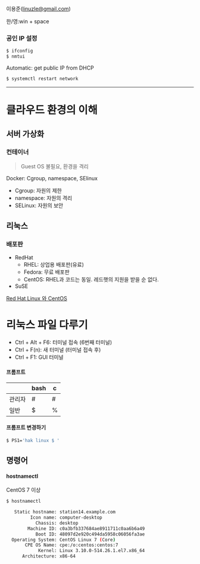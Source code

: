 
이용준(linuzle@gmail.com)

한/영:win + space

### 공인 IP 설정

```bash
$ ifconfig
$ nmtui
```

Automatic: get public IP from DHCP

```bash
$ systemctl restart network
```
---

# 클라우드 환경의 이해
## 서버 가상화

### 컨테이너
> Guest OS 불필요, 환경을 격리


Docker: Cgroup, namespace, SElinux

- Cgroup: 자원의 제한
- namespace: 자원의 격리
- SELinux: 자원의 보안

## 리눅스
### 배포판
- RedHat
	- RHEL: 상업용 배포판(유료)
	- Fedora: 무료 배포판
	- CentOS: RHEL과 코드는 동일. 레드햇의 지원을 받을 순 없다.
- SuSE

[Red Hat Linux 와 CentOS](https://www.lesstif.com/pages/viewpage.action?pageId=20775405)

# 리눅스 파일 다루기
- Ctrl + Alt + F6: 터미널 접속 (6번째 터미널)
- Ctrl + F(n): 새 터미널 (터미널 접속 후)
- Ctrl + F1: GUI 터미널

#### 프롬프트
|| bash| c |
|--|--|--
|관리자|#|#|
|일반|$|%|

#### 프롬프트 변경하기
```bash
$ PS1='hak linux $ '
```

## 명령어

#### hostnamectl
CentOS 7 이상
```bash
$ hostnamectl

   Static hostname: station14.example.com
         Icon name: computer-desktop
           Chassis: desktop
        Machine ID: c0a3bfb337684ae8911711c0aa6b6a49
           Boot ID: 48097d2e920c494da5958c06056fa3ae
  Operating System: CentOS Linux 7 (Core)
       CPE OS Name: cpe:/o:centos:centos:7
            Kernel: Linux 3.10.0-514.26.1.el7.x86_64
      Architecture: x86-64

```

<!--stackedit_data:
eyJoaXN0b3J5IjpbLTIwMTAxNjc1MzIsOTI0NTE2NTc0LDE1OD
Q0NjkzNjRdfQ==
-->